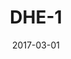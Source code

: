 ---
layout: project
type: project
image: images/trafficleak3.jpg
title: DHE-1
projecturl: https://github.com/kejriwalrahul/FHE-1
# All dates must be YYYY-MM-DD format!
date: 2017-03-01
labels:
  - C
  - Cryptography
summary: 
  DHE-1 is a hybrid SPN-Feistel symmetric cipher using dynamic round structure 
---